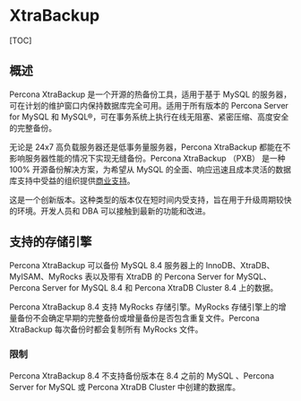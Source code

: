 # XtraBackup

[TOC]

## 概述

Percona XtraBackup 是一个开源的热备份工具，适用于基于 MySQL 的服务器，可在计划的维护窗口内保持数据库完全可用。适用于所有版本的 Percona Server for MySQL 和 MySQL®，可在事务系统上执行在线无阻塞、紧密压缩、高度安全的完整备份。

无论是 24x7 高负载服务器还是低事务量服务器，Percona XtraBackup 都能在不影响服务器性能的情况下实现无缝备份。Percona  XtraBackup （PXB） 是一种 100% 开源备份解决方案，为希望从 MySQL  的全面、响应迅速且成本灵活的数据库支持中受益的组织提供[商业支持](https://www.percona.com/mysql-support/)。

这是一个创新版本。这种类型的版本仅在短时间内受支持，旨在用于升级周期较快的环境。开发人员和 DBA 可以接触到最新的功能和改进。

## 支持的存储引擎

Percona XtraBackup 可以备份 MySQL 8.4 服务器上的 InnoDB、XtraDB、MyISAM、MyRocks 表以及带有  XtraDB 的 Percona Server for MySQL、Percona Server for MySQL 8.4 和 Percona XtraDB Cluster 8.4 上的数据。

Percona XtraBackup 8.4 支持 MyRocks 存储引擎。MyRocks 存储引擎上的增量备份不会确定早期的完整备份或增量备份是否包含重复文件。Percona XtraBackup 每次备份时都会复制所有 MyRocks 文件。

### 限制

Percona XtraBackup 8.4 不支持备份版本在 8.4 之前的 MySQL 、Percona Server for MySQL 或 Percona XtraDB Cluster 中创建的数据库。

